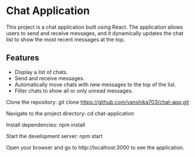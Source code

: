 # Chat Application

This project is a chat application built using React. The application allows users to send and receive messages, and it dynamically updates the chat list to show the most recent messages at the top.

## Features

- Display a list of chats.
- Send and receive messages.
- Automatically move chats with new messages to the top of the list.
- Filter chats to show all or only unread messages.

Clone the repository:
git clone https://github.com/vanshika703/chat-app.git

Navigate to the project directory:
cd chat-application

Install dependencies:
npm install

Start the development server:
npm start

Open your browser and go to http://localhost:3000 to see the application.
